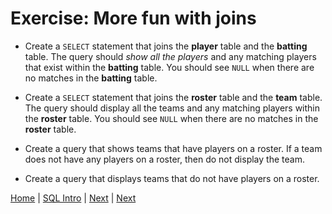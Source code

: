 # Exercise: More fun with joins

- Create a `SELECT` statement that joins the **player** table and the **batting** table.  The query should _show all the players_ and any matching players that exist within the **batting** table.  You should see `NULL` when there are no matches in the **batting** table.

- Create a `SELECT` statement that joins the **roster** table and the **team** table.   The query should display all the teams and any matching players within the **roster** table. You should see `NULL` when there are no matches in the **roster** table.

- Create a query that shows teams that have players on a roster.  If a team does not have any players on a roster, then do not display the team.  

- Create a query that displays teams that do not have players on a roster.


[Home](/)  |  [SQL Intro](/10-joins/)  |  [Next](/10-joins/1)  |  [Next](/11-order-by/)
